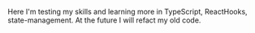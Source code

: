 Here I'm testing my skills and learning more in TypeScript, ReactHooks, state-management. At the future I will refact my old code.
